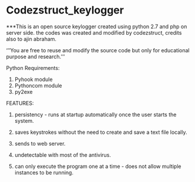 # Codezstruct_keylogger

***This is an open source keylogger created using python 2.7 and php on server side. the codes was created and modified by codezstruct, credits also to ajin abraham. 


‘’’You are free to reuse and modify the source code but only for educational purpose and research.’’’






Python Requirements:

1. Pyhook module 
2. Pythoncom module
3. py2exe




FEATURES:


1. persistency - runs at startup automatically once the user starts the system.

2. saves keystrokes without the need to create and save a text file locally.

3. sends to web server. 

4. undetectable with most of the antivirus. 

5. can only execute the program one at a time - does not allow multiple instances to be running.






